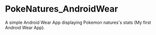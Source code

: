 # PokeNatures_AndroidWear
A simple Android Wear App displaying Pokemon natures's stats (My first Android Wear App).
